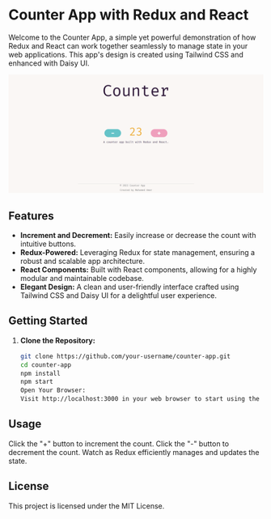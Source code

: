# Counter App with Redux and React

Welcome to the Counter App, a simple yet powerful demonstration of how Redux and React can work together seamlessly to manage state in your web applications. This app's design is created using Tailwind CSS and enhanced with Daisy UI.

![Counter App Screenshot](./screenshot.png)


## Features

- **Increment and Decrement:** Easily increase or decrease the count with intuitive buttons.
- **Redux-Powered:** Leveraging Redux for state management, ensuring a robust and scalable app architecture.
- **React Components:** Built with React components, allowing for a highly modular and maintainable codebase.
- **Elegant Design:** A clean and user-friendly interface crafted using Tailwind CSS and Daisy UI for a delightful user experience.

## Getting Started

1. **Clone the Repository:**

   ```bash
   git clone https://github.com/your-username/counter-app.git
   cd counter-app
   npm install
   npm start
   Open Your Browser:
   Visit http://localhost:3000 in your web browser to start using the Counter App.

## Usage
Click the "+" button to increment the count.
Click the "-" button to decrement the count.
Watch as Redux efficiently manages and updates the state.

## License
This project is licensed under the MIT License.


